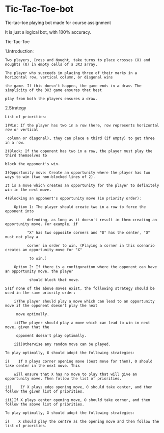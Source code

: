 # Tic-Tac-Toe-bot
Tic-tac-toe playing bot made for course assignment

It is just a logical bot, with 100% accuracy.

Tic-Tac-Toe

1.Introduction:

    Two players, Cross and Nought, take turns to place crosses (X) and noughts (O) in empty cells of a 3X3 array.
    
    The player who succeeds in placing three of their marks in a horizontal row, vertical column, or diagonal wins
    
    the game. If this doesn't happen, the game ends in a draw. The simplicity of the 3X3 game ensures that best
    
    play from both the players ensures a draw.
    
2.Strategy
    
    List of priorities:
    
    1)Win: If the player has two in a row (here, row represents horizontal row or vertical
    
     column or diagonal), they can place a third (if empty) to get three in a row.
    
    2)Block: If the opponent has two in a row, the player must play the third themselves to
    
    block the opponent's win.
    
    3)Opportunity move: Create an opportunity where the player has two ways to win (two non-blocked lines of 2).
    
    It is a move which creates an opportunity for the player to definitely win in the next move.
    
    4)Blocking an opponent's opportunity move (in priority order):
    
        Option 1: The player should create two in a row to force the opponent into
    
              defending, as long as it doesn't result in them creating an opportunity move. For example, if
    
              "X" has two opposite corners and "O" has the center, "O" must not play a
    
              corner in order to win. (Playing a corner in this scenario creates an opportunity move for "X"
    
               to win.)
    
        Option 2: If there is a configuration where the opponent can have an opportunity move, the player
    
               should block that move.
    
    5)If none of the above moves exist, the following strategy should be used in the same priority order:
    
        i)The player should play a move which can lead to an opportunity move if the opponent doesn't play the next
    
         move optimally.
    
        ii)The player should play a move which can lead to win in next move, given that the
    
         opponent doesn't play optimally.
    
        iii)Otherwise any random move can be played.
    
    To play optimally, O should adopt the following strategies:
    
    i)    If X plays corner opening move (best move for them), O should take center in the next move. This
    
        will ensure that X has no move to play that will give an opportunity move. Then follow the list of priorities.
    
    ii)    If X plays edge opening move, O should take center, and then follow the given list of priorities.
    
    iii)If X plays center opening move, O should take corner, and then follow the above list of priorities.
    
    To play optimally, X should adopt the following strategies:
    
    i)    X should play the centre as the opening move and then follow the list of priorities.

